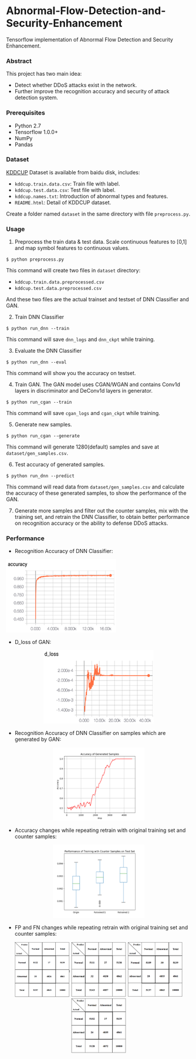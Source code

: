 # Abnormal-Flow-Detection-and-Security-Enhancement

Tensorflow implementation of Abnormal Flow Detection and Security Enhancement.

### Abstract

This project has two main idea:

* Detect whether DDoS attacks exist in the network.
* Further improve the recognition accuracy and security of attack detection system.

### Prerequisites

* Python 2.7
* Tensorflow 1.0.0+
* NumPy
* Pandas

### Dataset

[KDDCUP](https://pan.baidu.com/s/1cBBBSM) Dataset is available from baidu disk, includes:

* <code>kddcup.train.data.csv</code>: Train file with label.
* <code>kddcup.test.data.csv</code>: Test file with label.
* <code>kddcup.names.txt</code>: Introduction of abnormal types and features.
* <code>README.html</code>: Detail of KDDCUP dataset.

Create a folder named <code>dataset</code> in the same directory with file <code>preprocess.py</code>.

### Usage

1. Preprocess the train data & test data. Scale continuous features to [0,1] and map symbol features to continuous values.

```
$ python preprocess.py
```

This command will create two files in <code>dataset</code> directory:

* <code>kddcup.train.data.preprocessed.csv</code>
* <code>kddcup.test.data.preprocessed.csv</code>

And these two files are the actual trainset and testset of DNN Classifier and GAN.

2. Train DNN Classifier

```
$ python run_dnn --train
```

This command will save <code>dnn\_logs</code> and <code>dnn\_ckpt</code> while training.

3. Evaluate the DNN Classifier

```
$ python run_dnn --eval
```

This command will show you the accuracy on testset.

4. Train GAN. The GAN model uses CGAN/WGAN and contains Conv1d layers in discriminator and DeConv1d layers in generator.

```
$ python run_cgan --train
```

This command will save <code>cgan\_logs</code> and <code>cgan\_ckpt</code> while training.

5. Generate new samples.

```
$ python run_cgan --generate
```

This command will generate 1280(default) samples and save at <code>dataset/gen\_samples.csv</code>.

6. Test accuracy of generated samples.

```
$ python run_dnn --predict
```

This command will read data from <code>dataset/gen\_samples.csv</code> and calculate the accuracy of these generated samples, to show the performance of the GAN.

7. Generate more samples and filter out the counter samples, mix with the training set, and retrain the DNN Classifier, to obtain better performance on recognition accuracy or the ability to defense DDoS attacks.

### Performance

* Recognition Accuracy of DNN Classifier:

<img src="img/dnn-accuracy.png" width="300px" height="200px">

* D_loss of GAN:

<center><img src="img/cgan-d-loss.png" style="width: 300px;height: 200px"></center>

* Recognition Accuracy of DNN Classifier on samples which are generated by GAN:

<center><img src="img/cgan-accuracy-of-generated-samples.png" style="width: 250px;height: 200px"></center>

* Accuracy changes while repeating retrain with original training set and counter samples:

<center><img src="img/counter-accuracy.png" style="width: 250px;height: 200px"></center>

* FP and FN changes while repeating retrain with original training set and counter samples:

<center>
 <img src="img/counter-security-1.png" style="width: 150px;height: 150px">
 <img src="img/counter-security-2.png" style="width: 150px;height: 150px">
 <img src="img/counter-security-3.png" style="width: 150px;height: 150px">
 <img src="img/counter-security-4.png" style="width: 150px;height: 150px">
 </center>